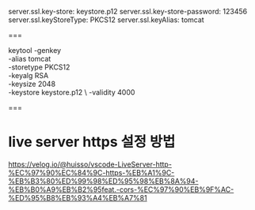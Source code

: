 server.ssl.key-store: keystore.p12
server.ssl.key-store-password: 123456
server.ssl.keyStoreType: PKCS12
server.ssl.keyAlias: tomcat

===

keytool -genkey \
        -alias tomcat \
        -storetype PKCS12 \
        -keyalg RSA \
        -keysize 2048 \
        -keystore keystore.p12 \ 
        -validity 4000 


===

# live server https 설정 방법

https://velog.io/@huisso/vscode-LiveServer-http-%EC%97%90%EC%84%9C-https-%EB%A1%9C-%EB%B3%80%ED%99%98%ED%95%98%EB%8A%94-%EB%B0%A9%EB%B2%95feat.-cors-%EC%97%90%EB%9F%AC-%ED%95%B8%EB%93%A4%EB%A7%81